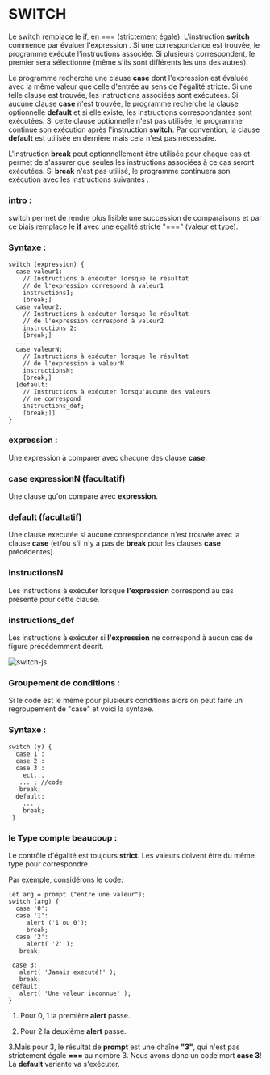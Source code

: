 # SWITCH


Le switch remplace le if, en === (strictement égale).
L'instruction **switch** commence par évaluer l'expression . Si une correspondance est trouvée, le programme exécute l'instructions associée. Si plusieurs correspondent, le premier sera sélectionné (même s'ils sont différents les uns des autres).

Le programme recherche une clause **case** dont l'expression est évaluée avec la même valeur que celle d'entrée au sens de l'égalité stricte. Si une telle clause est trouvée, les instructions associées sont exécutées. Si aucune clause **case** n'est trouvée, le programme recherche la clause optionnelle **default** et si elle existe, les instructions correspondantes sont exécutées. Si cette clause optionnelle n'est pas utilisée, le programme continue son exécution après l'instruction **switch**. Par convention, la clause **default** est utilisée en dernière mais cela n'est pas nécessaire.

L'instruction **break** peut optionnellement être utilisée pour chaque cas et permet de s'assurer que seules les instructions associées à ce cas seront exécutées. Si **break** n'est pas utilisé, le programme continuera son exécution avec les instructions suivantes .



### intro :

switch permet de rendre plus lisible une succession de comparaisons et par ce biais remplace le **if** avec une égalité stricte "===" (valeur et type).

### Syntaxe :
```
switch (expression) {
  case valeur1:
    // Instructions à exécuter lorsque le résultat
    // de l'expression correspond à valeur1
    instructions1;
    [break;]
  case valeur2:
    // Instructions à exécuter lorsque le résultat
    // de l'expression correspond à valeur2
    instructions 2;
    [break;]
  ...
  case valeurN:
    // Instructions à exécuter lorsque le résultat
    // de l'expression à valeurN
    instructionsN;
    [break;]
  [default:
    // Instructions à exécuter lorsqu'aucune des valeurs
    // ne correspond 
    instructions_def;
    [break;]]
}
```


### expression :

Une expression à comparer avec chacune des clause **case**.
                                                 
### case expressionN (facultatif)

Une clause qu'on compare avec **expression**.

### default (facultatif)

Une clause executée si aucune correspondance n'est trouvée avec la clause **case** (et/ou s'il n'y a pas de **break** pour les clauses **case** précédentes).   
    
### instructionsN

Les instructions à exécuter lorsque **l'expression** correspond  au cas présenté pour cette clause.    
    
### instructions_def
    
   Les instructions à exécuter si **l'expression** ne correspond à aucun cas de figure précédemment décrit.


![switch-js](https://www.tutorialspoint.com/javascript/images/switch_case.jpg)

### Groupement de conditions :

Si le code est le même pour plusieurs conditions alors on peut faire un regroupement de "case" et voici la syntaxe.

### Syntaxe :
```
switch (y) {
  case 1 :
  case 2 :
  case 3 :
    ect...
   ... ; //code
   break;
  default:
    ... ;
    break;
 }
 ```
 ### le Type compte beaucoup :
 
 Le contrôle d'égalité est toujours **strict**. Les valeurs doivent être du même type pour correspondre.
 
 Par exemple, considérons le code:
 
 ```
 let arg = prompt ("entre une valeur");
 switch (arg) {
   case '0':
   case '1':
      alert ('1 ou 0');
      break;
   case '2':
      alert( '2' );
    break;

  case 3:
    alert( 'Jamais executé!' );
    break;
  default:
    alert( 'Une valeur inconnue' );
}
``` 

1. Pour 0, 1 la première **alert** passe.

2. Pour 2 la deuxième **alert** passe.

3.Mais pour 3, le résultat de **prompt** est une chaîne **"3"**, qui n'est pas strictement égale **===** au nombre 3. Nous avons donc un code mort **case 3**! La **default** variante va s'exécuter.
